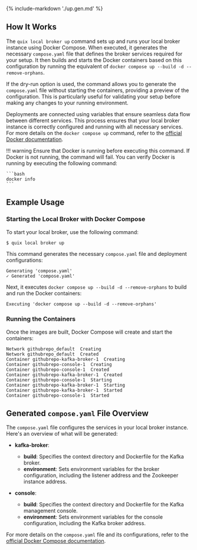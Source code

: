 {% include-markdown './up.gen.md' %}

## How It Works

The `quix local broker up` command sets up and runs your local broker instance using Docker Compose. When executed, it generates the necessary `compose.yaml` file that defines the broker services required for your setup. It then builds and starts the Docker containers based on this configuration by running the equivalent of `docker compose up --build -d --remove-orphans`.

If the dry-run option is used, the command allows you to generate the `compose.yaml` file without starting the containers, providing a preview of the configuration. This is particularly useful for validating your setup before making any changes to your running environment.

Deployments are connected using variables that ensure seamless data flow between different services. This process ensures that your local broker instance is correctly configured and running with all necessary services. For more details on the `docker compose up` command, refer to the [official Docker documentation](https://docs.docker.com/reference/cli/docker/compose/up/).

!!! warning
    Ensure that Docker is running before executing this command. If Docker is not running, the command will fail. You can verify Docker is running by executing the following command:

    ```bash
    docker info
    ```

## Example Usage

### Starting the Local Broker with Docker Compose

To start your local broker, use the following command:

```bash
$ quix local broker up
```

This command generates the necessary `compose.yaml` file and deployment configurations:

```
Generating 'compose.yaml'
✓ Generated 'compose.yaml'
```

Next, it executes `docker compose up --build -d --remove-orphans` to build and run the Docker containers:

```text
Executing 'docker compose up --build -d --remove-orphans'
```

### Running the Containers

Once the images are built, Docker Compose will create and start the containers:

```text
Network githubrepo_default  Creating
Network githubrepo_default  Created
Container githubrepo-kafka-broker-1  Creating
Container githubrepo-console-1  Creating
Container githubrepo-console-1  Created
Container githubrepo-kafka-broker-1  Created
Container githubrepo-console-1  Starting
Container githubrepo-kafka-broker-1  Starting
Container githubrepo-kafka-broker-1  Started
Container githubrepo-console-1  Started
```

## Generated `compose.yaml` File Overview

The `compose.yaml` file configures the services in your local broker instance. Here's an overview of what will be generated:

- **kafka-broker**:
    - **build**: Specifies the context directory and Dockerfile for the Kafka broker.
    - **environment**: Sets environment variables for the broker configuration, including the listener address and the Zookeeper instance address.

- **console**:
    - **build**: Specifies the context directory and Dockerfile for the Kafka management console.
    - **environment**: Sets environment variables for the console configuration, including the Kafka broker address.

For more details on the `compose.yaml` file and its configurations, refer to the [official Docker Compose documentation](https://docs.docker.com/compose/compose-file/).